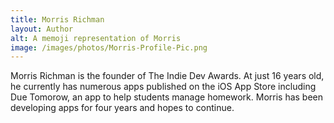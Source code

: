 ```yaml
---
title: Morris Richman
layout: Author
alt: A memoji representation of Morris
image: /images/photos/Morris-Profile-Pic.png
---
```


Morris Richman is the founder of The Indie Dev Awards. At just 16 years old, he currently has numerous apps published on the iOS App Store including Due Tomorow, an app to help students manage homework. Morris has been developing apps for four years and hopes to continue.

